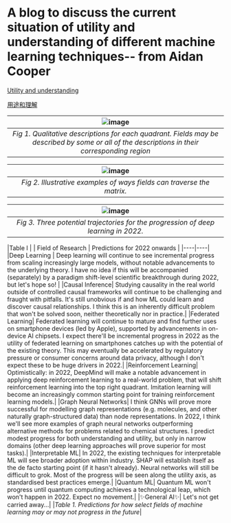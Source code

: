 # A blog to discuss the current situation of utility and understanding of different machine learning techniques-- from Aidan Cooper
[ Utility and understanding ]( https://www.aidancooper.co.uk/utility-vs-understanding/?continueFlag=b96fa8ed72dfc82b777e51b7e954c7dc )

[ 用途和理解 ]( https://mp.weixin.qq.com/s/7lKtTv8pgBh4Iatu1tDtoQ )

|![image](https://user-images.githubusercontent.com/47146812/181729835-1e92565f-6cf5-4468-82a7-788aebe9127f.png)|
|:--:|
|*Fig 1. Qualitative descriptions for each quadrant. Fields may be described by some or all of the descriptions in their corresponding region*|

|![image](https://user-images.githubusercontent.com/47146812/181730786-85c77333-f869-447f-8cef-5570dd0471a6.png)|
|:--:|
|*Fig 2. Illustrative examples of ways fields can traverse the matrix.*|

|![image](https://user-images.githubusercontent.com/47146812/181731093-61df9353-2555-42c9-977d-3555f5d51631.png)|
|:--:|
|*Fig 3. Three potential trajectories for the progression of deep learning in 2022.*|

|Table I |
| Field of Research |	Predictions for 2022 onwards |
|----|----|
|Deep Learning |	Deep learning will continue to see incremental progress from scaling increasingly large models, without notable advancements to the underlying theory. I have no idea if this will be accompanied (separately) by a paradigm shift-level scientific breakthrough during 2022, but let's hope so! |
|Causal Inference|	Studying causality in the real world outside of controlled causal frameworks will continue to be challenging and fraught with pitfalls. It's still unobvious if and how ML could learn and discover causal relationships. I think this is an inherently difficult problem that won't be solved soon, neither theoretically nor in practice.|
|Federated Learning|	Federated learning will continue to mature and find further uses on smartphone devices (led by Apple), supported by advancements in on-device AI chipsets. I expect there'll be incremental progress in 2022 as the utility of federated learning on smartphones catches up with the potential of the existing theory. This may eventually be accelerated by regulatory pressure or consumer concerns around data privacy, although I don't expect these to be huge drivers in 2022.|
|Reinforcement Learning|	Optimistically: in 2022, DeepMind will make a notable advancement in applying deep reinforcement learning to a real-world problem, that will shift reinforcement learning into the top right quadrant. Imitation learning will become an increasingly common starting point for training reinforcement learning models.|
|Graph Neural Networks|	I think GNNs will prove more successful for modelling graph representations (e.g. molecules, and other naturally graph-structured data) than node representations. In 2022, I think we'll see more examples of graph neural networks outperforming alternative methods for problems related to chemical structures. I predict modest progress for both understanding and utility, but only in narrow domains (other deep learning approaches will prove superior for most tasks).|
|Interpretable ML|	In 2022, the existing techniques for interpretable ML will see broader adoption within industry. SHAP will establish itself as the de facto starting point (if it hasn't already). Neural networks will still be difficult to grok. Most of the progress will be seen along the utility axis, as standardised best practices emerge.|
|Quantum ML|	Quantum ML won't progress until quantum computing achieves a technological leap, which won't happen in 2022. Expect no movement.|
|✨General AI✨|	Let's not get carried away...|
|*Table 1. Predictions for how select fields of machine learning may or may not progress in the future*|
